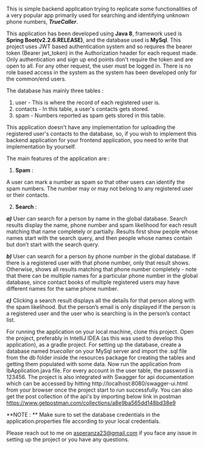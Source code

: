 This is simple backend application trying to replicate some 
functionalities of a very popular app primarily used for searching
and identifying unknown phone numbers, **_TrueCaller_**.

This application has been developed using **Java 8**, framework used is
**Spring Boot(v2.2.6.RELEASE)**, and the database used is **MySql**.
This project uses JWT based authentication system and so 
requires the bearer token (Bearer jwt_token) in the 
Authorization header for each request made. Only authentication
and sign up end points don't require the token and are open 
to all. For any other request, the user must be logged in.
There is no role based access in the system as the system has been developed
only for the common/end users.

The database has mainly three tables :
1) user - This is where the record of each registered user is.
2) contacts - In this table, a user's contacts gets stored.
3) spam - Numbers reported as spam gets stored in this table.

This application doesn't have any implementation for uploading the registered user's
contacts to the database, so, if you wish to implement this backend application for
your frontend application, you need to write that implementation by yourself.

The main features of the application are :
1) **Spam** :

A user can mark a number as spam so that other
users can identify the spam numbers. The number may or may not
belong to any registered user or their contacts.

2) **Search** :

**_a)_** User can search for a person by name in the global database. Search results
display the name, phone number and spam likelihood for each result
matching that name completely or partially. Results first show people
whose names start with the search query, and then people whose names
contain but don’t start with the search query.

**_b)_** User can search for a person by phone number in the global database. If
there is a registered user with that phone number, only that result shows.
Otherwise, shows all results matching that phone number completely - note
that there can be multiple names for a particular phone number in the global
database, since contact books of multiple registered users may have different
names for the same phone number.

**_c)_** Clicking a search result displays all the details for that person along with the
spam likelihood. But the person’s email is only displayed if the person is a
registered user and the user who is searching is in the person’s contact list.


For running the application on your local machine, clone this project. 
Open the project, preferably in IntelliJ IDEA (as this was used to develop this 
application), as a gradle project. For setting up the database, create a database 
named _truecaller_ on your MySql server and import the .sql file from the db folder 
inside the resources package for creating the tables and getting them populated 
with some data. Now run the application from IbApplication.java file. 
For every account in the user table, the password is 123456. The project is also 
integrated with Swagger for api documentation which can be accessed 
by hitting http://localhost:8080/swagger-ui.html from your browser once the 
project start to run successfully. You can also get the post collection of the 
api's by importing below link in postman 
https://www.getpostman.com/collections/a8e9ba565dd148bd38e9

**NOTE : ** Make sure to set the database credentials in the application.properties 
file according to your local credentials.

Please reach out to me on asperanza23@gmail.com if you face any issue in setting 
up the project or you have any questions.